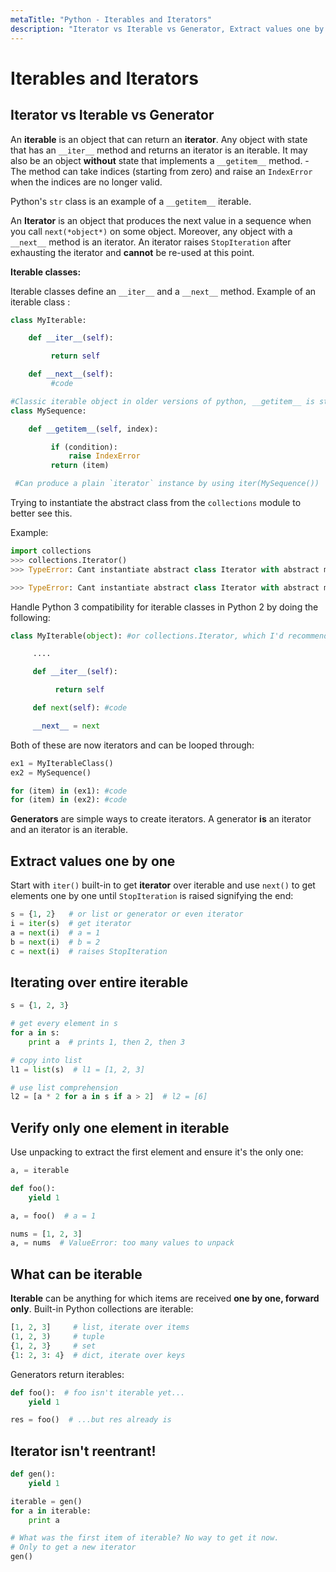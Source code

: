 ```yaml
---
metaTitle: "Python - Iterables and Iterators"
description: "Iterator vs Iterable vs Generator, Extract values one by one, Iterating over entire iterable, Verify only one element in iterable, What can be iterable, Iterator isn't reentrant!"
---
```


# Iterables and Iterators



## Iterator vs Iterable vs Generator


An **iterable** is an object that can return an **iterator**. Any object with state that has an `__iter__`  method and returns an iterator is an iterable. It may also be an object **without** state that implements a `__getitem__` method. - The method can take indices (starting from zero) and raise an `IndexError` when the indices are no longer valid.

Python's `str` class is an example of a `__getitem__` iterable.

An **Iterator** is an object that produces the next value in a sequence when you call `next(*object*)` on some object. Moreover, any object with a `__next__` method is an iterator. An iterator raises `StopIteration` after exhausting the iterator and **cannot** be re-used at this point.

**Iterable classes:**

Iterable classes define an `__iter__` and a `__next__` method. Example of an iterable class :

```py
class MyIterable:

    def __iter__(self):

         return self

    def __next__(self):
         #code

#Classic iterable object in older versions of python, __getitem__ is still supported...
class MySequence:

    def __getitem__(self, index):

         if (condition):
             raise IndexError
         return (item)

 #Can produce a plain `iterator` instance by using iter(MySequence())

```

Trying to instantiate the abstract class from the `collections` module to better see this.

Example:

```py
import collections
>>> collections.Iterator()
>>> TypeError: Cant instantiate abstract class Iterator with abstract methods next

```

```py
>>> TypeError: Cant instantiate abstract class Iterator with abstract methods __next__

```

Handle Python 3 compatibility for iterable classes in Python 2 by doing the following:

```py
class MyIterable(object): #or collections.Iterator, which I'd recommend....

     ....

     def __iter__(self): 

          return self

     def next(self): #code

     __next__ = next

```

Both of these are now iterators and can be looped through:

```py
ex1 = MyIterableClass()
ex2 = MySequence()

for (item) in (ex1): #code
for (item) in (ex2): #code

```

**Generators** are simple ways to create iterators. A generator **is** an iterator and an iterator is an iterable.



## Extract values one by one


Start with `iter()` built-in to get **iterator** over iterable and use `next()` to get elements one by one until `StopIteration` is raised signifying the end:

```py
s = {1, 2}   # or list or generator or even iterator
i = iter(s)  # get iterator
a = next(i)  # a = 1
b = next(i)  # b = 2
c = next(i)  # raises StopIteration

```



## Iterating over entire iterable


```py
s = {1, 2, 3}

# get every element in s
for a in s:
    print a  # prints 1, then 2, then 3

# copy into list
l1 = list(s)  # l1 = [1, 2, 3]

# use list comprehension
l2 = [a * 2 for a in s if a > 2]  # l2 = [6]

```



## Verify only one element in iterable


Use unpacking to extract the first element and ensure it's the only one:

```py
a, = iterable

def foo():
    yield 1

a, = foo()  # a = 1

nums = [1, 2, 3]
a, = nums  # ValueError: too many values to unpack

```



## What can be iterable


**Iterable** can be anything for which items are received **one by one, forward only**. Built-in Python collections are iterable:

```py
[1, 2, 3]     # list, iterate over items
(1, 2, 3)     # tuple
{1, 2, 3}     # set
{1: 2, 3: 4}  # dict, iterate over keys

```

Generators return iterables:

```py
def foo():  # foo isn't iterable yet...
    yield 1

res = foo()  # ...but res already is

```



## Iterator isn't reentrant!


```py
def gen():
    yield 1

iterable = gen()
for a in iterable:
    print a

# What was the first item of iterable? No way to get it now.
# Only to get a new iterator
gen()

```


